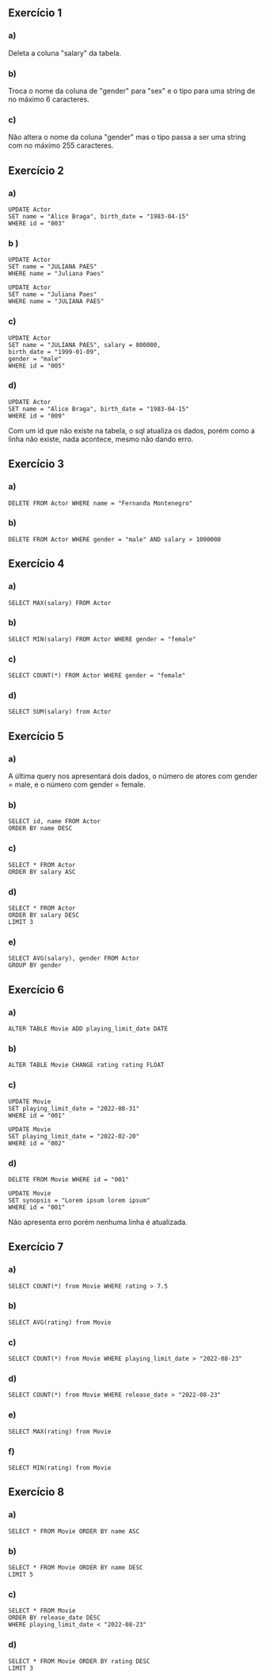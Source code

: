 ## Exercício 1
### a)
Deleta a coluna "salary" da tabela.

### b)
Troca o nome da coluna de "gender" para "sex" e o tipo para uma string de no máximo 6 caracteres.

### c)
Não altera o nome da coluna "gender" mas o tipo passa a ser uma string com no máximo 255 caracteres.

## Exercício 2
### a)
    UPDATE Actor
    SET name = "Alice Braga", birth_date = "1983-04-15"
    WHERE id = "003"

### b )
    UPDATE Actor
    SET name = "JULIANA PAES"
    WHERE name = "Juliana Paes"

    UPDATE Actor
    SET name = "Juliana Paes"
    WHERE name = "JULIANA PAES"

### c)
    UPDATE Actor
    SET name = "JULIANA PAES", salary = 800000,
    birth_date = "1999-01-09",
    gender = "male"
    WHERE id = "005"

### d)
    UPDATE Actor
    SET name = "Alice Braga", birth_date = "1983-04-15"
    WHERE id = "009"

Com um id que não existe na tabela, o sql atualiza os dados, porém como a linha não existe, nada acontece, mesmo não dando erro.

## Exercício 3
### a)
    DELETE FROM Actor WHERE name = "Fernanda Montenegro"

### b) 
    DELETE FROM Actor WHERE gender = "male" AND salary > 1000000

## Exercício 4
### a) 
    SELECT MAX(salary) FROM Actor

### b)
    SELECT MIN(salary) FROM Actor WHERE gender = "female"

### c)
    SELECT COUNT(*) FROM Actor WHERE gender = "female"

### d)
    SELECT SUM(salary) from Actor

## Exercício 5
### a)
A última query nos apresentará dois dados, o número de atores com gender = male, e o número com gender = female.

### b)
    SELECT id, name FROM Actor
    ORDER BY name DESC

### c)
    SELECT * FROM Actor
    ORDER BY salary ASC

### d)
    SELECT * FROM Actor
    ORDER BY salary DESC
    LIMIT 3

### e)
    SELECT AVG(salary), gender FROM Actor
    GROUP BY gender

## Exercício 6
### a)
    ALTER TABLE Movie ADD playing_limit_date DATE

### b)
    ALTER TABLE Movie CHANGE rating rating FLOAT

### c) 
    UPDATE Movie
    SET playing_limit_date = "2022-08-31"
    WHERE id = "001"

    UPDATE Movie
    SET playing_limit_date = "2022-02-20"
    WHERE id = "002"

### d)
    DELETE FROM Movie WHERE id = "001"

    UPDATE Movie
    SET synopsis = "Lorem ipsum lorem ipsum"
    WHERE id = "001"

Não apresenta erro porém nenhuma linha é atualizada.

## Exercício 7
### a)
    SELECT COUNT(*) from Movie WHERE rating > 7.5

### b)
    SELECT AVG(rating) from Movie

### c)
    SELECT COUNT(*) from Movie WHERE playing_limit_date > "2022-08-23"

### d) 
    SELECT COUNT(*) from Movie WHERE release_date > "2022-08-23"

### e)
    SELECT MAX(rating) from Movie

### f)
    SELECT MIN(rating) from Movie   

## Exercício 8
### a)
    SELECT * FROM Movie ORDER BY name ASC

### b)
    SELECT * FROM Movie ORDER BY name DESC
    LIMIT 5

### c)
    SELECT * FROM Movie
    ORDER BY release_date DESC
    WHERE playing_limit_date < "2022-08-23"

### d)
    SELECT * FROM Movie ORDER BY rating DESC
    LIMIT 3

